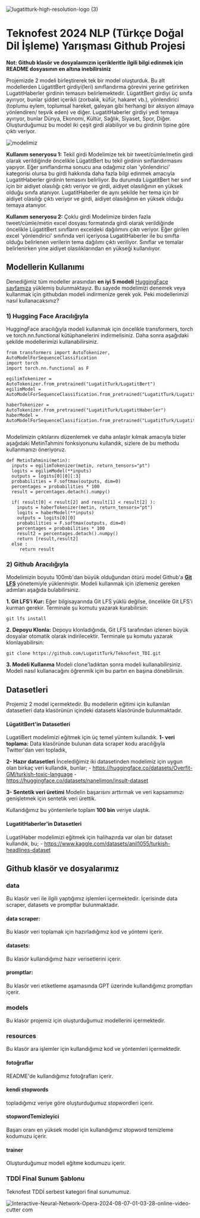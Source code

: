 
![lugatitturk-high-resolution-logo (3)](https://github.com/user-attachments/assets/dba710a6-e246-44fb-872d-78ead64bd9ac)

# Teknofest 2024 NLP (Türkçe Doğal Dil İşleme) Yarışması Github Projesi

**Not: Github klasör ve dosyalaımızın içerikleritle ilgili bilgi edinmek için README dosyasının en altına inebilirsiniz**

Projemizde 2 modeli birleştirerek tek bir model oluşturduk. Bu alt modellerden LügatitBert girdiyi(leri) sınıflandırma görevini yerine getirirken LugatitHaberler girdinin temasını belirlemektedir. LügatitBert girdiyi üç sınıfa ayırıyor, bunlar şiddet içerikli (zorbalık, küfür, hakaret vb.), yönlendirici (toplumu eylem, toplumsal hareket, galeyan gibi herhangi bir aksiyon almaya yönlendiren/ teşvik eden) ve diğer. LugatitHaberler girdiyi yedi temaya ayırıyor, bunlar Dünya, Ekonomi, Kültür, Sağlık, Siyaset, Spor, Diğer. Oluşturduğumuz bu model iki çeşit girdi alabiliyor ve bu girdinin tipine göre çıktı veriyor. 

![modelimiz](https://github.com/user-attachments/assets/6e1eef4f-2dc0-43c5-bbef-c3b044098b84)

**Kullanım seneryosu 1:** Tekil girdi
Modelimize tek bir tweet/cümle/metin girdi olarak verildiğinde öncelikle LügatitBert bu tekil girdinin sınflandırmasını yapıyor. Eğer sınıflandırma sonucu ana odağımız olan 'yönlendirici' kategorisi olursa bu girdi hakkında daha fazla bilgi edinmek amacıyla LugatitHaberler girdinin temasını belirliyor. Bu durumda LügatitBert her sınıf için bir aidiyet olasılığı çıktı veriyor ve girdi, aidiyet olasılığının en yüksek olduğu sınıfa atanıyor. LugatitHaberler de aynı şekilde her tema için bir aidiyet olasılığı çıktı veriyor ve girdi, aidiyet olasılığının en yüksek olduğu temaya atanıyor. 

**Kullanım seneryosu 2:** Çoklu girdi
Modelimize birden fazla tweet/cümle/metin excel dosyası formatında girdi olarak verildiğinde öncelikle LügatitBert sınıfların exceldeki dağılımını çıktı veriyor. Eğer girilen excel 'yönlendirici' sınıfında veri içeriyosa LugatitHaberler ile bu sınıfta olduğu belirlenen verilerin tema dağılımı çıktı veriliyor. Sınıflar ve temalar belirlenirken yine aidiyet olasılıklarından en yükseği kullanılıyor.

## Modellerin Kullanımı

Denediğimiz tüm modeller arasından **en iyi 5 modeli** [HuggingFace sayfamıza](https://huggingface.co/LugatitTurk) yüklemiş bulunmaktayız. Bu sayede modelimizi denemek veya kullanmak için githubdan modeli indirmenize gerek yok. Peki modellerimizi nasıl kullanacaksınız?

### 1) Hugging Face Aracılığıyla
HuggingFace aracılığıyla modeli kullanmak için öncelikle transformers, torch ve torch.nn.functional kütüphanelerini indirmelisiniz. Daha sonra aşağıdaki şekilde modellerimizi kullanabilirsiniz. 

```
from transformers import AutoTokenizer, AutoModelForSequenceClassification
import torch
import torch.nn.functional as F

egilimTokenizer = AutoTokenizer.from_pretrained("LugatitTurk/LugatitBert")
egilimModel = AutoModelForSequenceClassification.from_pretrained("LugatitTurk/LugatitBert")

haberTokenizer = AutoTokenizer.from_pretrained("LugatitTurk/LugatitHaberler")
haberModel = AutoModelForSequenceClassification.from_pretrained("LugatitTurk/LugatitHaberler")


```
Modelimizin çıktılarını düzenlemek ve daha anlaşlır kılmak amacıyla bizler aşağıdaki MetinTahmini fonksiyonunu kullandık, sizlere de bu methodu kullanmanızı öneriyoruz.
```
def MetinTahmini(metin):
  inputs = egilimTokenizer(metin, return_tensors="pt")
  logits = egilimModel(**inputs)
  outputs = logits[0][0][:3]
  probabilities = F.softmax(outputs, dim=0)
  percentages = probabilities * 100
  result = percentages.detach().numpy()

  if( result[0] < result[2] and result[1] < result[2] ):
    inputs = haberTokenizer(metin, return_tensors="pt")
    logits = haberModel(**inputs)
    outputs = logits[0][0]
    probabilities = F.softmax(outputs, dim=0)
    percentages = probabilities * 100
    result2 = percentages.detach().numpy()
    return [result,result2]
  else :
     return result

```

### 2) Github Aracılığıyla
Modelimizin boyutu 100mb'dan büyük olduğundan ötürü model Github'a [**Git LFS**](https://docs.github.com/en/repositories/working-with-files/managing-large-files/about-git-large-file-storage) yönetemiyle yüklenmiştir. Modeli kullanmak için izlemeniz gereken adımları aşağıda bulabilirsiniz.

**1. Git LFS'i Kur:**
Eğer bilgisayarında Git LFS yüklü değilse, öncelikle Git LFS'i kurman gerekir. Terminale şu komutu yazarak kurabilirsin:
```
git lfs install
```

**2. Depoyu Klonla:**
Depoyu klonladığında, Git LFS tarafından izlenen büyük dosyalar otomatik olarak indirilecektir. Terminale şu komutu yazarak klonlayabilirsin:
```
git clone https://github.com/LugatitTurk/Teknofest_TDI.git
```

**3. Modeli Kullanma**
Modeli clone'ladıktan sonra modeli kullanabilirsiniz. Modeli nasıl kullanacağını öğrenmik için bu partın en başına dönebilirsin.


## Datasetleri 

Projemiz 2 model içermektedir. Bu modellerin eğitimi için kullanılan datasetleri data klasörünün içindeki datasets klasöründe bulunmaktadır.

#### LügatitBert'in Datasetleri
LugatiBert modelimizi eğitmek için üç temel yüntem kullandık.
  **1- veri toplama:**
  Data klasöründe bulunan data scraper kodu aracılığıyla Twitter'dan veri topladık,
    
  **2- Hazır datasetleri**
  İncelediğimiz iki datasetinden modelimiz için uygun olan birkaç veri kullandık, bunlar;
    - https://huggingface.co/datasets/Overfit-GM/turkish-toxic-language
    - https://huggingface.co/datasets/nanelimon/insult-dataset
      
  **3- Sentetik veri üretimi**
  Modelin başarısını arttırmak ve veri kapsamımızı genişletmek için sentetik veri ürettik.
  
Kullandığımız bu yöntemlerle toplam **100 bin** veriye ulaştık.

#### LugatitHaberler'in Datasetleri
LugatiHaber modelimizi eğitmek için halihazırda var olan bir dataset kullandık, bu;
      - https://www.kaggle.com/datasets/anil1055/turkish-headlines-dataset

## Github klasör ve dosyalarımız

### data
Bu klasör veri ile ilgili yaptığımız işlemleri içermektedir. İçerisinde data scraper, datasets ve promptlar bulunmaktadır.

#### data scraper:
Bu klasör veri toplamak için hazırladığımız kod ve yöntemi içerir.
#### datasets:
Bu klasör kullandığımız hazır verisetlerini içerir.
#### promptlar:
Bu klasör veri etiketleme aşamasında GPT üzerinde kullandığımız promptları içerir.

### models
Bu klasör projemiz için oluşturduğumuz modellerini içermektedir.

### resources
Bu klasör ara işlemler için kullandığımız kod ve yöntemleri içermektedir.

#### fotoğraflar
README'de kullandığımız fotoğrafları içerir.
#### kendi stopwords
topladığımız veriye göre oluşturduğumuz stopwordleri içerir.
#### stopwordTemizleyici
Başarı oranı en yüksek model için kullandığımız stopword temizleme kodumuzu içerir.
#### trainer
Oluşturduğumuz modeli eğitme kodumuzu içerir.

### TDDİ Final Sunum Şablonu
Teknofest TDDİ serbest kategori final sunumumuz.


![Interactive-Neural-Network-Opera-2024-08-07-01-03-28-_online-video-cutter com_](https://github.com/user-attachments/assets/cf4772c9-90a8-4251-8106-092f19cf472f)





